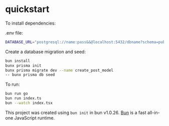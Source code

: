 # quickstart

To install dependencies:

.env file:
```bash
DATABASE_URL="postgresql://name:pass&&@localhost:5432/dbname?schema=public"
```
Create a database migration and seed:
```bash
bun install
bunx prisma init
bunx prisma migrate dev --name create_post_model
-- bunx prisma db seed
```

To run:
```bash
bun run go
bun run index.ts
bun --watch index.tsx
```

This project was created using `bun init` in bun v1.0.26. [Bun](https://bun.sh) is a fast all-in-one JavaScript runtime.
